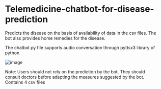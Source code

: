 # Telemedicine-chatbot-for-disease-prediction
Predicts the disease on the basis of availability of data in the csv files. The bot also provides home remedies for the disease.

The chatbot.py file supports audio conversation through pyttsx3 library of python.

![image](https://user-images.githubusercontent.com/65457437/126448351-f91c8ad1-adf6-4845-a123-62bdc3e4c441.png)

Note: Users should not rely on the prediction by the bot. They should consult doctors before adapting the measures suggested by the bot.
Contains 4 csv files
